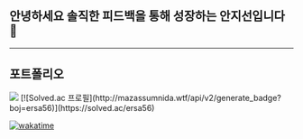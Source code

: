 ## 안녕하세요 솔직한 피드백을 통해 성장하는 안지선입니다 👋<br/>
---
## 포트폴리오
<img src="https://img.shields.io/badge/#3776AB?style=for-the-badge&logo=Python&logoColor=white">
[![Solved.ac 프로필](http://mazassumnida.wtf/api/v2/generate_badge?boj=ersa56)](https://solved.ac/ersa56)

[![wakatime](https://wakatime.com/badge/user/6cd4f103-09aa-4183-80cf-314083571d6b.svg)](https://wakatime.com/@6cd4f103-09aa-4183-80cf-314083571d6b)
